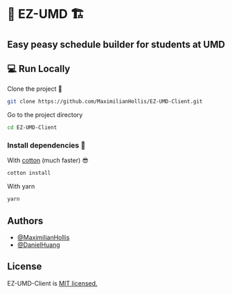 # 📅 EZ-UMD 🏗️

## Easy peasy schedule builder for students at UMD

## 💻 Run Locally 

Clone the project  💾

```bash
git clone https://github.com/MaximilianHollis/EZ-UMD-Client.git
```

Go to the project directory 

```bash
cd EZ-UMD-Client
```

### Install dependencies 🚚

With [cotton](https://cotton.js.org/) (much faster) 😎

```bash
cotton install
```

With yarn 

```bash
yarn
```



## Authors

- [@MaximilianHollis](https://github.com/MaximilianHollis)
- [@DanielHuang](https://github.com/DanielHuang)


## License

EZ-UMD-Client is [MIT licensed.](https://choosealicense.com/licenses/mit/)
